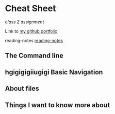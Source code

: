 # Cheat Sheet

*class 2 assignment*

Link to [my github portfolio](https://github.com/burdolski/reading-notes)

reading-notes [reading-notes](https://github.com/burdolski/reading-notes/blob/main/README.md)
 
The Command line
-
hgigigigiiugigi
Basic Navigation
-
About files
-




## Things I want to know more about
